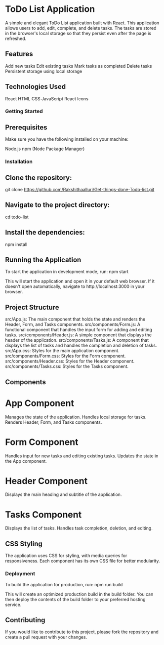 # ToDo List Application

A simple and elegant ToDo List application built with React. This application allows users to add, edit, complete, and delete tasks. The tasks are stored in the browser's local storage so that they persist even after the page is refreshed.

## Features

Add new tasks
Edit existing tasks
Mark tasks as completed
Delete tasks
Persistent storage using local storage

## Technologies Used

React
HTML
CSS
JavaScript
React Icons

### Getting Started 
## Prerequisites

Make sure you have the following installed on your machine:

Node.js
npm (Node Package Manager)

### Installation

## Clone the repository:

git clone https://github.com/Rakshithaalluri/Get-things-done-Todo-list.git

## Navigate to the project directory:
cd todo-list

## Install the dependencies:
npm install

## Running the Application

To start the application in development mode, run:
npm start

This will start the application and open it in your default web browser. If it doesn't open automatically, navigate to http://localhost:3000 in your browser.

## Project Structure

src/App.js: The main component that holds the state and renders the Header, Form, and Tasks components.
src/components/Form.js: A functional component that handles the input form for adding and editing tasks.
src/components/Header.js: A simple component that displays the header of the application.
src/components/Tasks.js: A component that displays the list of tasks and handles the completion and deletion of tasks.
src/App.css: Styles for the main application component.
src/components/Form.css: Styles for the Form component.
src/components/Header.css: Styles for the Header component.
src/components/Tasks.css: Styles for the Tasks component.

## Components

# App Component
Manages the state of the application.
Handles local storage for tasks.
Renders Header, Form, and Tasks components.

# Form Component
Handles input for new tasks and editing existing tasks.
Updates the state in the App component.

# Header Component
Displays the main heading and subtitle of the application.

# Tasks Component
Displays the list of tasks.
Handles task completion, deletion, and editing.

## CSS Styling
The application uses CSS for styling, with media queries for responsiveness. Each component has its own CSS file for better modularity.


### Deployment 

To build the application for production, run:
npm run build

This will create an optimized production build in the build folder. You can then deploy the contents of the build folder to your preferred hosting service.

## Contributing

If you would like to contribute to this project, please fork the repository and create a pull request with your changes.




